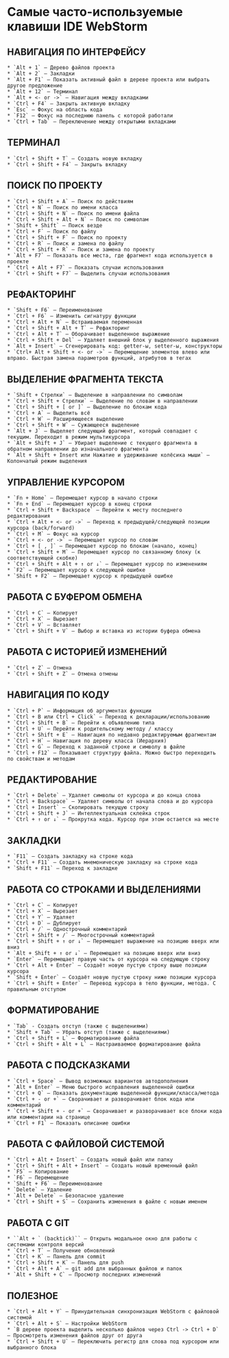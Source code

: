 # Самые часто-используемые клавиши IDE WebStorm

## НАВИГАЦИЯ ПО ИНТЕРФЕЙСУ

    * `Alt + 1` — Дерево файлов проекта
    * `Alt + 2` — Закладки
    * `Alt + F1` — Показать активный файл в дереве проекта или выбрать другое предложение
    * `Alt + 12` — Терминал
    * `Alt + <- or ->` — Навигация между вкладками
    * `Ctrl + F4` — Закрыть активную вкладку
    * `Esc` — Фокус на область кода
    * `F12` — Фокус на последнюю панель с которой работали
    * `Ctrl + Tab` — Переключение между открытыми вкладками

## ТЕРМИНАЛ

    * `Ctrl + Shift + T` — Создать новую вкладку
    * `Ctrl + Shift + F4` — Закрыть вкладку

## ПОИСК ПО ПРОЕКТУ

    * `Ctrl + Shift + A` — Поиск по действиям
    * `Ctrl + N` — Поиск по имени класса
    * `Ctrl + Shift + N` — Поиск по имени файла
    * `Ctrl + Shift + Alt + N` — Поиск по символам
    * `Shift + Shift` — Поиск везде
    * `Ctrl + F` — Поиск по файлу
    * `Ctrl + Shift + F` — Поиск по проекту
    * `Ctrl + R` — Поиск и замена по файлу
    * `Ctrl + Shift + R` — Поиск и замена по проекту
    * `Alt + F7` — Показать все места, где фрагмент кода используется в проекте
    * `Ctrl + Alt + F7` — Показать случаи использования
    * `Ctrl + Shift + F7` — Выделить случаи использования

## РЕФАКТОРИНГ

    * `Shift + F6` — Переименование
    * `Ctrl + F6` — Изменить сигнатуру функции
    * `Ctrl + Alt + N` — Встраиваемая переменная
    * `Ctrl + Shift + Alt + T` — Рефакторинг
    * `Ctrl + Alt + T` — Оборачивает выделенное выражение
    * `Ctrl + Shift + Del` — Удаляет внешний блок у выделенного выражения
    * `Alt + Insert` — Сгенерировать код: getter-ы, setter-ы, конструкторы
    * `Ctrl+ Alt + Shift + <- or ->` — Перемещение элементов влево или вправо. Быстрая замена параметров функций, атрибутов в тегах

## ВЫДЕЛЕНИЕ ФРАГМЕНТА ТЕКСТА
  
    * `Shift + Стрелки` — Выделение в направлении по символам
    * `Ctrl + Shift + Стрелки` — Выделение по словам в направлении
    * `Ctrl + Shift + [ or ]` — Выделение по блокам кода
    * `Ctrl + A` — Выделить всё
    * `Ctrl + W` — Расширяющееся выделение
    * `Ctrl + Shift + W` — Сужающееся выделение
    * `Alt + J` — Выделяет следующий фрагмент, который совпадает с текущим. Переходит в режим мультикурсора
    * `Alt + Shift + J` — Убирает выделение с текущего фрагмента в обратном направлении до изначального фрагмента
    * `Alt + Shift + Insert или Нажатие и удерживание колёсика мыши` — Колончатый режим выделения

## УПРАВЛЕНИЕ КУРСОРОМ

    * `Fn + Home` — Перемещает курсор в начало строки
    * `Fn + End` — Перемещает курсор в конец строки
    * `Ctrl + Shift + Backspace` — Перейти к месту последнего редактирования
    * `Ctrl + Alt + <- or ->` — Переход к предыдущей/следующей позиции курсора (back/forward)
    * `Ctrl + M` — Фокус на курсор
    * `Ctrl + <- or ->` — Перемещает курсор по словам
    * `Ctrl + [ , ]` — Перемещает курсор по блокам (начало, конец)
    * `Ctrl + Shift + M` — Перемещает курсор по связанному блоку (к соответствующей скобке)
    * `Ctrl + Shift + Alt + ↑ or ↓` — Перемещает курсор по изменениям
    * `F2` — Перемещает курсор к следующей ошибке
    * `Shift + F2` — Перемещает курсор к предыдущей ошибке

## РАБОТА С БУФЕРОМ ОБМЕНА

    * `Ctrl + C` — Копирует
    * `Ctrl + X` — Вырезает
    * `Ctrl + V` — Вставляет
    * `Ctrl + Shift + V` — Выбор и вставка из истории буфера обмена

## РАБОТА С ИСТОРИЕЙ ИЗМЕНЕНИЙ

    * `Ctrl + Z` — Отмена
    * `Ctrl + Shift + Z` — Отмена отмены

## НАВИГАЦИЯ ПО КОДУ

    * `Ctrl + P` — Информация об аргументах функции
    * `Ctrl + B или Ctrl + Click` — Переход к декларации/использованию
    * `Ctrl + Shift + B` — Перейти к объявлению типа
    * `Ctrl + U` — Перейти к родительскому методу / классу
    * `Ctrl + Shift + E` — Навигация по недавно редактируемым фрагментам
    * `Ctrl + H` — Навигация по дереву класса (Иерархия)
    * `Ctrl + G` — Переход к заданной строке и символу в файле
    * `Ctrl + F12` — Показывает структуру файла. Можно быстро переходить по свойствам и методам

## РЕДАКТИРОВАНИЕ

    * `Ctrl + Delete` — Удаляет символы от курсора и до конца слова
    * `Ctrl + Backspace` — Удаляет символы от начала слова и до курсора
    * `Ctrl + Insert` — Скопировать текущую строку
    * `Ctrl + Shift + J` — Интеллектуальная склейка строк
    * `Ctrl + ↑ or ↓` — Прокрутка кода. Курсор при этом остается на месте

## ЗАКЛАДКИ

    * `F11` — Создать закладку на строке кода
    * `Ctrl + F11` — Создать мнемоническую закладку на строке кода
    * `Shift + F11` — Переход к закладке

## РАБОТА СО СТРОКАМИ И ВЫДЕЛЕНИЯМИ

    * `Ctrl + C` — Копирует
    * `Ctrl + X` — Вырезает
    * `Ctrl + Y` — Удаляет
    * `Ctrl + D` — Дублирует
    * `Ctrl + /` — Однострочный комментарий
    * `Ctrl + Shift + /` — Многострочный комментарий
    * `Ctrl + Shift + ↑ or ↓` — Перемещает выражение на позицию вверх или вниз
    * `Alt + Shift + ↑ or ↓` — Перемещает на позицию вверх или вниз
    * `Enter` — Перемещает правую часть от курсора на следующую строку
    * `Ctrl + Alt + Enter` — Создаёт новую пустую строку выше позиции курсора
    * `Shift + Enter` — Создаёт новую пустую строку ниже позиции курсора
    * `Ctrl + Shift + Enter` — Перевод курсора в тело функции, метода. С правильным отступом

## ФОРМАТИРОВАНИЕ

    * `Tab` - Создать отступ (также с выделениями)
    * `Shift + Tab` — Убрать отступ (также с выделениями)
    * `Ctrl + Shift + L` — Форматирование файла
    * `Ctrl + Shift + Alt + L` — Настраиваемое форматирование файла

## РАБОТА С ПОДСКАЗКАМИ

    * `Ctrl + Space` — Вывод возможных вариантов автодополнения
    * `Alt + Enter` — Меню быстрого исправления выделенной ошибки
    * `Ctrl + Q` — Показать документацию выделенной функции/класса/метода
    * `Ctrl + - or +` — Сворачивает и разворачивает блок кода или комментарий
    * `Ctrl + Shift + - or +` — Сворачивает и разворачивает все блоки кода или комментарии на странице
    * `Ctrl + F1` — Показать описание ошибки

## РАБОТА С ФАЙЛОВОЙ СИСТЕМОЙ

    * `Ctrl + Alt + Insert` — Создать новый файл или папку
    * `Ctrl + Shift + Alt + Insert` — Создать новый временный файл
    * `F5` — Копирование
    * `F6` — Перемещение
    * `Shift + F6` — Переименование
    * `Delete` — Удаление
    * `Alt + Delete` — Безопасное удаление
    * `Ctrl + Shift + S` — Сохранить изменения в файле с новым именем

## РАБОТА С GIT

    * ``Alt + ` (backtick)`` — Открыть модальное окно для работы с системами контроля версий
    * `Ctrl + T` — Получение обновлений
    * `Ctrl + K` — Панель для commit
    * `Ctrl + Shift + K` — Панель для push
    * `Ctrl + Alt + A` — git add для выбранных файлов и папок
    * `Alt + Shift + C` — Просмотр последних изменений

## ПОЛЕЗНОЕ

    * `Ctrl + Alt + Y` — Принудительная синхронизация WebStorm с файловой системой
    * `Ctrl + Alt + S` — Настройки WebStorm
    * `В дереве проекта выделить несколько файлов через Ctrl -> Ctrl + D` — Просмотреть изменения файлов друг от друга
    * `Ctrl + Shift + U` — Переключить регистр для слова под курсором или выбранного блока
